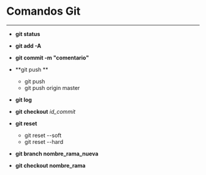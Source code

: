 # Comandos Git
 
--- 

- **git status**
- **git add -A**
- **git commit -m "comentario"**
- **git push **

    - git push 
    - git push origin master

- **git log**
- **git checkout** *id_commit*
- **git reset**

    - git reset --soft
    - git reset --hard
  
- **git branch nombre_rama_nueva**
- **git checkout nombre_rama**
